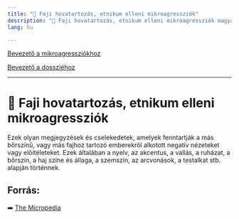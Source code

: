 ```yaml
---
title: "🚫 Faji hovatartozás, etnikum elleni mikroagressziók"
description: "🚫 Faji hovatartozás, etnikum elleni mikroagressziók magyarázata, háttere, javaslatok."
lang: hu

---
```


<div class="floating-columns">

<div class="floating-bar">

[Bevezető a mikroagressziókhoz](/#/entry?id=mikroagressziok)

[Bevezető a dossziéhoz](/#/entry?id=faji-hovatartozas-etnikum)

<hr />


</div>

<div class="wiki-content">

# 🚫 Faji hovatartozás, etnikum elleni mikroagressziók

Ezek olyan megjegyzések és cselekedetek, amelyek fenntartják a más bőrszínű, vagy más fajhoz tartozó emberekről alkotott negatív nézeteket vagy előítéleteket. Ezek általában a nyelv, az akcentus, a vallás, a ruházat, a bőrszín, a haj színe és állaga, a szemszín, az arcvonások, a testalkat stb. alapján történnek.


## Forrás:

➡️ [The Micropedia](https://www.themicropedia.org/)

</div>